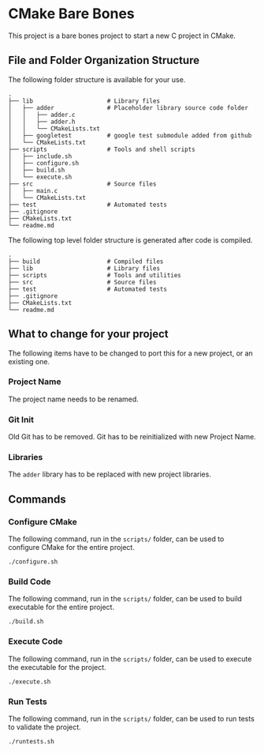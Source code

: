 # CMake Bare Bones
This project is a bare bones project to start a new C project in CMake.

## File and Folder Organization Structure
The following folder structure is available for your use.

    .
    ├── lib                     # Library files
    │   ├── adder               # Placeholder library source code folder
    │   │   ├── adder.c
    │   │   ├── adder.h
    │   │   └── CMakeLists.txt
    │   ├── googletest          # google test submodule added from github
    │   └── CMakeLists.txt
    ├── scripts                 # Tools and shell scripts
    │   ├── include.sh
    │   ├── configure.sh
    │   ├── build.sh
    │   └── execute.sh
    ├── src                     # Source files
    │   ├── main.c
    │   └── CMakeLists.txt
    ├── test                    # Automated tests
    ├── .gitignore
    ├── CMakeLists.txt
    └── readme.md

The following top level folder structure is generated after code is compiled.

    .
    ├── build                   # Compiled files
    ├── lib                     # Library files
    ├── scripts                 # Tools and utilities
    ├── src                     # Source files
    ├── test                    # Automated tests
    ├── .gitignore
    ├── CMakeLists.txt
    └── readme.md

## What to change for your project
The following items have to be changed to port this for a new project, or an existing one.

### Project Name
The project name needs to be renamed.

### Git Init
Old Git has to be removed. Git has to be reinitialized with new Project Name.

### Libraries
The `adder` library has to be replaced with new project libraries.

## Commands
### Configure CMake
The following command, run in the `scripts/` folder, can be used to configure CMake for the entire project.

    ./configure.sh

### Build Code
The following command, run in the `scripts/` folder, can be used to build executable for the entire project.

    ./build.sh

### Execute Code
The following command, run in the `scripts/` folder, can be used to execute the executable for the project.

    ./execute.sh

### Run Tests
The following command, run in the `scripts/` folder, can be used to run tests to validate the project.

    ./runtests.sh
